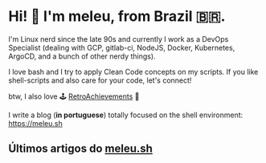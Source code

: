 # Hi! 👋 I'm meleu, from Brazil 🇧🇷.

I'm Linux nerd since the late 90s and currently I work as a DevOps Specialist (dealing with GCP, gitlab-ci, NodeJS, Docker, Kubernetes, ArgoCD, and a bunch of other nerdy things).

I love bash and I try to apply Clean Code concepts on my scripts. If you like shell-scripts and also care for your code, let's connect!

btw, I also love 🕹️ [RetroAchievements](https://retroachievements.org/) 👾

I write a blog (**in portuguese**) totally focused on the shell environment: <https://meleu.sh>

## Últimos artigos do [meleu.sh](https://meleu.sh/)

<!-- BLOG-POST-LIST:START -->
<!-- BLOG-POST-LIST:END -->
